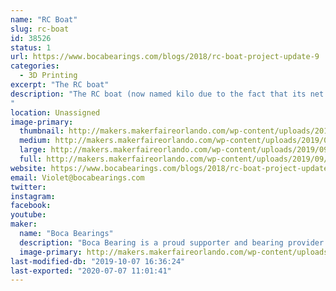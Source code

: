 ```yaml
---
name: "RC Boat"
slug: rc-boat
id: 38526
status: 1
url: https://www.bocabearings.com/blogs/2018/rc-boat-project-update-9
categories:
  - 3D Printing
excerpt: "The RC boat"
description: "The RC boat (now named kilo due to the fact that its net weight is 2.2 lbs.) has been tested in different bodies of water. This boat was model after the Chris-Craft high-end boats. It's powered by a basic RC battery, a speed controller and a receiver set-up. 
"
location: Unassigned
image-primary:
  thumbnail: http://makers.makerfaireorlando.com/wp-content/uploads/2019/09/20190925_102258-150x150.jpg
  medium: http://makers.makerfaireorlando.com/wp-content/uploads/2019/09/20190925_102258-225x300.jpg
  large: http://makers.makerfaireorlando.com/wp-content/uploads/2019/09/20190925_102258-768x1024.jpg
  full: http://makers.makerfaireorlando.com/wp-content/uploads/2019/09/20190925_102258.jpg
website: https://www.bocabearings.com/blogs/2018/rc-boat-project-update-9
email: Violet@bocabearings.com
twitter: 
instagram: 
facebook: 
youtube: 
maker:
  name: "Boca Bearings"
  description: "Boca Bearing is a proud supporter and bearing provider for makers all over the world. Based in South Florida, Boca Bearings provides all types of bearings for robotics, remote-controlled aircraft, 3D printers, industrial equipment- you name it! If it rotates, it probably has our bearing inside of it! "
  image-primary: http://makers.makerfaireorlando.com/wp-content/uploads/2015/08/BocaBearings-Logo-Tagline-1024x427.jpg
last-modified-db: "2019-10-07 16:36:24"
last-exported: "2020-07-07 11:01:41"
---
```

